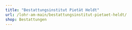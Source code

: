```yaml
---
title: "Bestattungsinstitut Pietät Heldt"
url: /lohr-am-main/bestattungsinstitut-pietaet-heldt/
shop: Bestattungen
---
```

